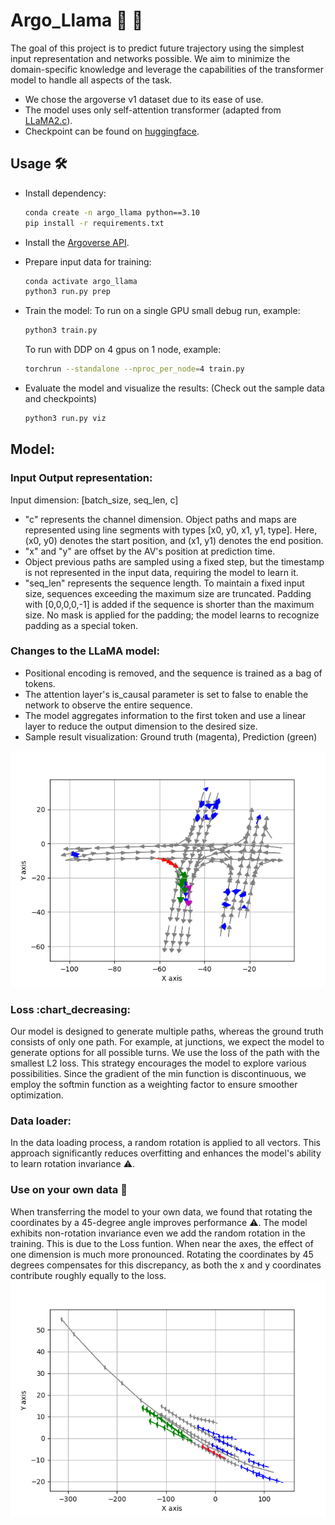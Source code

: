 # Argo_Llama :car: :llama:
The goal of this project is to predict future trajectory using the simplest input representation and networks possible. We aim to minimize the domain-specific knowledge and leverage the capabilities of the transformer model to handle all aspects of the task.
- We chose the argoverse v1 dataset due to its ease of use.
- The model uses only self-attention transformer (adapted from [LLaMA2.c](https://github.com/karpathy/llama2.c)).
- Checkpoint can be found on [huggingface](https://huggingface.co/dalaska/drive_llama).

## Usage :hammer_and_wrench:
- Install dependency:
  ```bash
  conda create -n argo_llama python==3.10
  pip install -r requirements.txt
  ```
- Install the [Argoverse API](https://github.com/argoverse/argoverse-api.git). 

- Prepare input data for training:
  ```bash
  conda activate argo_llama
  python3 run.py prep
  ```
- Train the model:
  To run on a single GPU small debug run, example:
  ```bash
  python3 train.py
  ```
  
  To run with DDP on 4 gpus on 1 node, example:

  ``` bash
  torchrun --standalone --nproc_per_node=4 train.py
  ```

- Evaluate the model and visualize the results: (Check out the sample data and checkpoints)
 
  ``` bash
  python3 run.py viz
  ```

## Model:

### Input Output representation:
Input dimension: [batch_size, seq_len, c]

- "c" represents the channel dimension. Object paths and maps are represented using line segments with types [x0, y0, x1, y1, type]. Here, (x0, y0) denotes the start position, and (x1, y1) denotes the end position. 
- "x" and "y" are offset by the AV's position at prediction time.
- Object previous paths are sampled using a fixed step, but the timestamp is not represented in the input data, requiring the model to learn it.
- "seq_len" represents the sequence length. To maintain a fixed input size, sequences exceeding the maximum size are truncated. Padding with [0,0,0,0,-1] is added if the sequence is shorter than the maximum size. No mask is applied for the padding; the model learns to recognize padding as a special token.

### Changes to the LLaMA model: 

- Positional encoding is removed, and the sequence is trained as a bag of tokens.
- The attention layer's is_causal parameter is set to false to enable the network to observe the entire sequence.
- The model aggregates information to the first token and use a linear layer to reduce the output dimension to the desired size.
- Sample result visualization: Ground truth (magenta), Prediction (green)

 ![viz](./sample/multi_35052.png "Multimodal Example")

### Loss :chart_decreasing:
Our model is designed to generate multiple paths, whereas the ground truth consists of only one path. For example, at junctions, we expect the model to generate options for all possible turns. 
We use the loss of the path with the smallest L2 loss. This strategy encourages the model to explore various possibilities. Since the gradient of the min function is discontinuous, we employ the softmin function as a weighting factor to ensure smoother optimization.

### Data loader:
In the data loading process, a random rotation is applied to all vectors. This approach significantly reduces overfitting and enhances the model's ability to learn rotation invariance :warning:.

### Use on your own data :arrows_counterclockwise:
When transferring the model to your own data, we found that rotating the coordinates by a 45-degree angle improves performance :warning:. 
The model exhibits non-rotation invariance even we add the random rotation in the training. This is due to the Loss funtion. When near the axes, the effect of one dimension is much more pronounced. Rotating the coordinates by 45 degrees compensates for this discrepancy, as both the x and y coordinates contribute roughly equally to the loss.
![viz](./sample/customized.png "customized data")
